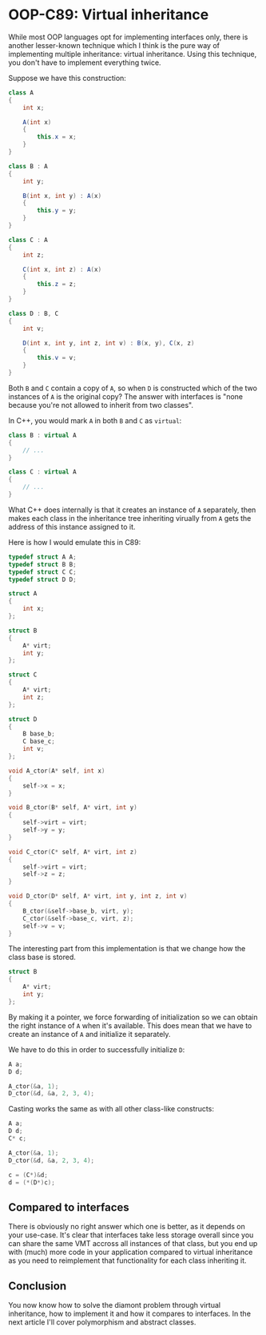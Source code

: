 # OOP-C89: Virtual inheritance

While most OOP languages opt for implementing interfaces only, there is another
lesser-known technique which I think is the pure way of implementing multiple
inheritance: virtual inheritance. Using this technique, you don't have to
implement everything twice.

Suppose we have this construction:

```csharp
class A
{
    int x;

    A(int x)
    {
        this.x = x;
    }
}

class B : A
{
    int y;

    B(int x, int y) : A(x)
    {
        this.y = y;
    }
}

class C : A
{
    int z;

    C(int x, int z) : A(x)
    {
        this.z = z;
    }
}

class D : B, C
{
    int v;

    D(int x, int y, int z, int v) : B(x, y), C(x, z)
    {
        this.v = v;
    }
}
```

Both `B` and `C` contain a copy of `A`, so when `D` is constructed which of the
two instances of `A` is the original copy? The answer with interfaces is "none
because you're not allowed to inherit from two classes".

In C++, you would mark `A` in both `B` and `C` as `virtual`:

```csharp
class B : virtual A
{
    // ...
}

class C : virtual A
{
    // ...
}
```

What C++ does internally is that it creates an instance of `A` separately, then
makes each class in the inheritance tree inheriting virually from `A` gets the
address of this instance assigned to it.

Here is how I would emulate this in C89:

```c
typedef struct A A;
typedef struct B B;
typedef struct C C;
typedef struct D D;

struct A
{
    int x;
};

struct B
{
    A* virt;
    int y;
};

struct C
{
    A* virt;
    int z;
};

struct D
{
    B base_b;
    C base_c;
    int v;
};

void A_ctor(A* self, int x)
{
    self->x = x;
}

void B_ctor(B* self, A* virt, int y)
{
    self->virt = virt;
    self->y = y;
}

void C_ctor(C* self, A* virt, int z)
{
    self->virt = virt;
    self->z = z;
}

void D_ctor(D* self, A* virt, int y, int z, int v)
{
    B_ctor(&self->base_b, virt, y);
    C_ctor(&self->base_c, virt, z);
    self->v = v;
}
```

The interesting part from this implementation is that we change how the class
base is stored.

```c
struct B
{
    A* virt;
    int y;
};
```

By making it a pointer, we force forwarding of initialization so we can obtain
the right instance of `A` when it's available. This does mean that we have to
create an instance of `A` and initialize it separately.

We have to do this in order to successfully initialize `D`:

```c
A a;
D d;

A_ctor(&a, 1);
D_ctor(&d, &a, 2, 3, 4);
```

Casting works the same as with all other class-like constructs:

```c
A a;
D d;
C* c;

A_ctor(&a, 1);
D_ctor(&d, &a, 2, 3, 4);

c = (C*)&d;
d = (*(D*)c);
```

## Compared to interfaces

There is obviously no right answer which one is better, as it depends on your
use-case. It's clear that interfaces take less storage overall since you can
share the same VMT accross all instances of that class, but you end up with
(much) more code in your application compared to virtual inheritance as you
need to reimplement that functionality for each class inheriting it.

## Conclusion

You now know how to solve the diamont problem through virtual inheritance,
how to implement it and how it compares to interfaces. In the next article
I'll cover polymorphism and abstract classes.
